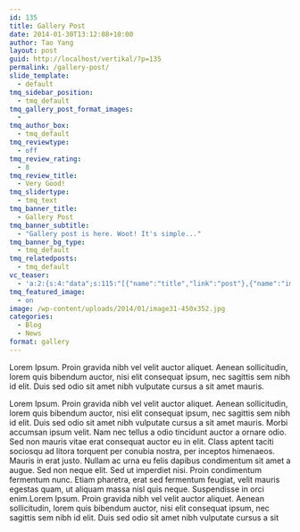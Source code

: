 ```yaml
---
id: 135
title: Gallery Post
date: 2014-01-30T13:12:08+10:00
author: Tao Yang
layout: post
guid: http://localhost/vertikal/?p=135
permalink: /gallery-post/
slide_template:
  - default
tmq_sidebar_position:
  - tmq_default
tmq_gallery_post_format_images:
  - 
tmq_author_box:
  - tmq_default
tmq_reviewtype:
  - off
tmq_review_rating:
  - 8
tmq_review_title:
  - Very Good!
tmq_slidertype:
  - tmq_text
tmq_banner_title:
  - Gallery Post
tmq_banner_subtitle:
  - "Gallery post is here. Woot! It's simple..."
tmq_banner_bg_type:
  - tmq_default
tmq_relatedposts:
  - tmq_default
vc_teaser:
  - 'a:2:{s:4:"data";s:115:"[{"name":"title","link":"post"},{"name":"image","image":"featured","link":"none"},{"name":"text","mode":"excerpt"}]";s:7:"bgcolor";s:0:"";}'
tmq_featured_image:
  - on
image: /wp-content/uploads/2014/01/image31-450x352.jpg
categories:
  - Blog
  - News
format: gallery
---
```

Lorem Ipsum. Proin gravida nibh vel velit auctor aliquet. Aenean sollicitudin, lorem quis bibendum auctor, nisi elit consequat ipsum, nec sagittis sem nibh id elit. Duis sed odio sit amet nibh vulputate cursus a sit amet mauris.

Lorem Ipsum. Proin gravida nibh vel velit auctor aliquet. Aenean sollicitudin, lorem quis bibendum auctor, nisi elit consequat ipsum, nec sagittis sem nibh id elit. Duis sed odio sit amet nibh vulputate cursus a sit amet mauris. Morbi accumsan ipsum velit. Nam nec tellus a odio tincidunt auctor a ornare odio. Sed non mauris vitae erat consequat auctor eu in elit. Class aptent taciti sociosqu ad litora torquent per conubia nostra, per inceptos himenaeos. Mauris in erat justo. Nullam ac urna eu felis dapibus condimentum sit amet a augue. Sed non neque elit. Sed ut imperdiet nisi. Proin condimentum fermentum nunc. Etiam pharetra, erat sed fermentum feugiat, velit mauris egestas quam, ut aliquam massa nisl quis neque. Suspendisse in orci enim.Lorem Ipsum. Proin gravida nibh vel velit auctor aliquet. Aenean sollicitudin, lorem quis bibendum auctor, nisi elit consequat ipsum, nec sagittis sem nibh id elit. Duis sed odio sit amet nibh vulputate cursus a sit